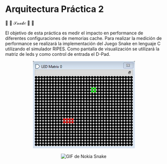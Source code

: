 # Arquitectura Práctica 2

🍧 🎀 𝒮𝓃𝒶𝓀𝑒 🎀 🍧

El objetivo de esta práctica es medir el impacto en performance de diferentes configuraciones de memorias cache. Para realizar la medición de performance se realizará la implementación del Juego Snake en lenguaje C utilizando el simulador RIPES. Como pantalla de visualización se utilizará la matriz de leds y como control de entrada el D-Pad.

<p align="center">
  <img src="snake.jpg" alt="Imagen de Snake">
</p>

<p align="center">
  <img src="https://media.tenor.com/hsQ8cworC7IAAAAC/nokia-snake.gif" alt="GIF de Nokia Snake">
</p>
